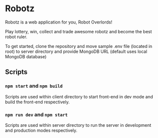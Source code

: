 # Robotz

Robotz is a web application for you, Robot Overlords!

Play lottery, win, collect and trade awesome robotz and become the best robot ruler.

To get started, clone the repository and move sample .env file (located in root) to server directory and provide MongoDB URL (default uses local MongoDB database)

## Scripts

### `npm start` and `npm build`

Scripts are used within client directory to start front-end in dev mode and build the front-end respectively.

### `npm run dev` and `npm start`

Scripts are used within server directory to run the server in development and production modes respectively.
